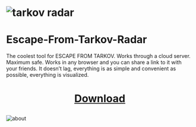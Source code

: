 # ![tarkov radar](https://github.com/treshyovadasha/Escape-From-Tarkov-Radar/assets/157009018/1611aad6-c9f2-4091-882c-037d0ced0a2c)
# Escape-From-Tarkov-Radar
The coolest tool for ESCAPE FROM TARKOV. Works through a cloud server. Maximum safe. Works in any browser and you can share a link to it with your friends. It doesn’t lag, everything is as simple and convenient as possible, everything is visualized.
# <p align=center> [Download](https://github.com/treshyovadasha/Escape-From-Tarkov-Radar/releases)
![about](https://github.com/treshyovadasha/Escape-From-Tarkov-Radar/assets/157009018/e9afd66e-a974-4d8a-8270-df53986e16d8)

